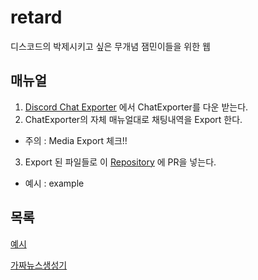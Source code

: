 # retard
디스코드의 박제시키고 싶은 무개념 잼민이들을 위한 웹

## 매뉴얼

1. [Discord Chat Exporter](https://github.com/Tyrrrz/DiscordChatExporter/releases/tag/2.25) 에서 ChatExporter를 다운 받는다.
2. ChatExporter의 자체 매뉴얼대로 채팅내역을 Export 한다.
* 주의 : Media Export 체크!!
3. Export 된 파일들로 이 [Repository](https://github.com/Tim232/retard/) 에 PR을 넣는다.
* 예시 : example 

## 목록

[예시](https://retard-discord.cf/example)

[가짜뉴스생성기](https://retard-discord.cf/fakenews)
